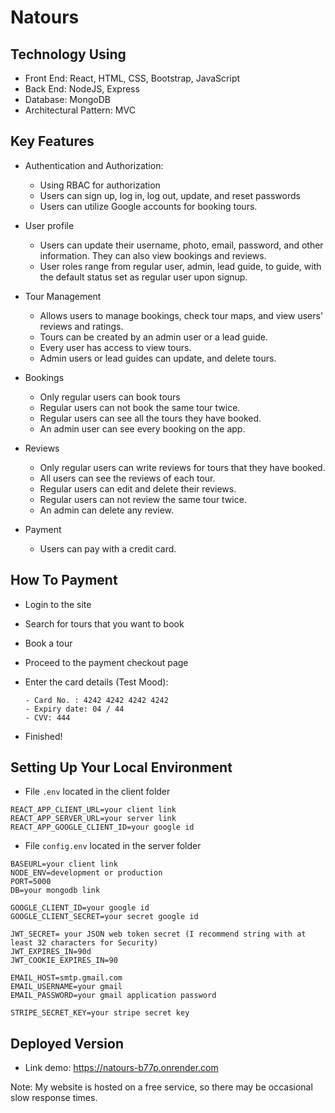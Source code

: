 # Natours

## Technology Using
- Front End: React, HTML, CSS, Bootstrap, JavaScript
- Back End: NodeJS, Express
- Database: MongoDB
- Architectural Pattern: MVC

## Key Features 
- Authentication and Authorization:
    - Using RBAC for authorization
    - Users can sign up, log in, log out, update, and reset passwords
    - Users can utilize Google accounts for booking tours.

- User profile
    - Users can update their username, photo, email, password, and other information. They can also view bookings and reviews. 
    - User roles range from regular user, admin, lead guide, to guide, with the default status set as regular user upon signup.

- Tour Management
    - Allows users to manage bookings, check tour maps, and view users' reviews and ratings.
    - Tours can be created by an admin user or a lead guide.
    - Every user has access to view tours.
    - Admin users or lead guides can update, and delete tours.

- Bookings
    - Only regular users can book tours
    - Regular users can not book the same tour twice.
    - Regular users can see all the tours they have booked.
    - An admin user can see every booking on the app.

- Reviews
    - Only regular users can write reviews for tours that they have booked.
    - All users can see the reviews of each tour.
    - Regular users can edit and delete their reviews.
    - Regular users can not review the same tour twice.
    - An admin can delete any review.

- Payment
    - Users can pay with a credit card. 

## How To Payment

- Login to the site
- Search for tours that you want to book
- Book a tour
- Proceed to the payment checkout page
- Enter the card details (Test Mood):

  ```
  - Card No. : 4242 4242 4242 4242
  - Expiry date: 04 / 44
  - CVV: 444
  ```
- Finished!

## Setting Up Your Local Environment 
- File `.env` located in the client folder

```
REACT_APP_CLIENT_URL=your client link
REACT_APP_SERVER_URL=your server link 
REACT_APP_GOOGLE_CLIENT_ID=your google id
```

- File `config.env` located in the server folder

```
BASEURL=your client link
NODE_ENV=development or production
PORT=5000
DB=your mongodb link

GOOGLE_CLIENT_ID=your google id
GOOGLE_CLIENT_SECRET=your secret google id

JWT_SECRET= your JSON web token secret (I recommend string with at least 32 characters for Security)
JWT_EXPIRES_IN=90d
JWT_COOKIE_EXPIRES_IN=90

EMAIL_HOST=smtp.gmail.com
EMAIL_USERNAME=your gmail
EMAIL_PASSWORD=your gmail application password

STRIPE_SECRET_KEY=your stripe secret key
```

## Deployed Version
- Link demo: https://natours-b77p.onrender.com

Note: My website is hosted on a free service, so there may be occasional slow response times.

